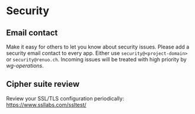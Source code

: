 # Security

## Email contact

Make it easy for others to let you know about security issues.
Please add a security email contact to every app.
Either use `security@<project-domain>` or `security@renuo.ch`.
Incoming issues will be treated with high priority by _wg-operations_.

## Cipher suite review

Review your SSL/TLS configuration periodically: https://www.ssllabs.com/ssltest/

